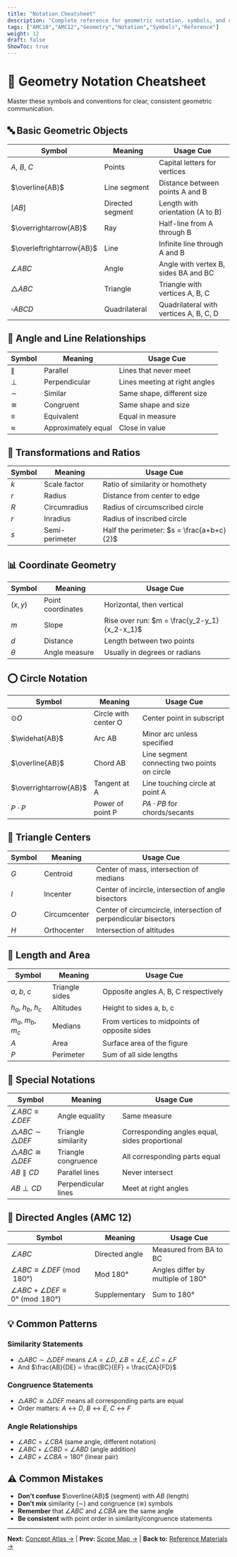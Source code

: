 ```yaml
---
title: "Notation Cheatsheet"
description: "Complete reference for geometric notation, symbols, and conventions used in AMC problems."
tags: ["AMC10","AMC12","Geometry","Notation","Symbols","Reference"]
weight: 12
draft: false
ShowToc: true
---
```


# 📝 Geometry Notation Cheatsheet

Master these symbols and conventions for clear, consistent geometric communication.

## 🔤 Basic Geometric Objects

| Symbol | Meaning | Usage Cue |
|--------|---------|-----------|
| $A$, $B$, $C$ | Points | Capital letters for vertices |
| $\overline{AB}$ | Line segment | Distance between points A and B |
| $[AB]$ | Directed segment | Length with orientation (A to B) |
| $\overrightarrow{AB}$ | Ray | Half-line from A through B |
| $\overleftrightarrow{AB}$ | Line | Infinite line through A and B |
| $\angle ABC$ | Angle | Angle with vertex B, sides BA and BC |
| $\triangle ABC$ | Triangle | Triangle with vertices A, B, C |
| $\square ABCD$ | Quadrilateral | Quadrilateral with vertices A, B, C, D |

## 📐 Angle and Line Relationships

| Symbol | Meaning | Usage Cue |
|--------|---------|-----------|
| $\parallel$ | Parallel | Lines that never meet |
| $\perp$ | Perpendicular | Lines meeting at right angles |
| $\sim$ | Similar | Same shape, different size |
| $\cong$ | Congruent | Same shape and size |
| $\equiv$ | Equivalent | Equal in measure |
| $\approx$ | Approximately equal | Close in value |

## 🔄 Transformations and Ratios

| Symbol | Meaning | Usage Cue |
|--------|---------|-----------|
| $k$ | Scale factor | Ratio of similarity or homothety |
| $r$ | Radius | Distance from center to edge |
| $R$ | Circumradius | Radius of circumscribed circle |
| $r$ | Inradius | Radius of inscribed circle |
| $s$ | Semi-perimeter | Half the perimeter: $s = \frac{a+b+c}{2}$ |

## 📊 Coordinate Geometry

| Symbol | Meaning | Usage Cue |
|--------|---------|-----------|
| $(x,y)$ | Point coordinates | Horizontal, then vertical |
| $m$ | Slope | Rise over run: $m = \frac{y_2-y_1}{x_2-x_1}$ |
| $d$ | Distance | Length between two points |
| $\theta$ | Angle measure | Usually in degrees or radians |

## ⭕ Circle Notation

| Symbol | Meaning | Usage Cue |
|--------|---------|-----------|
| $\odot O$ | Circle with center O | Center point in subscript |
| $\widehat{AB}$ | Arc AB | Minor arc unless specified |
| $\overline{AB}$ | Chord AB | Line segment connecting two points on circle |
| $\overrightarrow{AB}$ | Tangent at A | Line touching circle at point A |
| $P \cdot P$ | Power of point P | $PA \cdot PB$ for chords/secants |

## 🔢 Triangle Centers

| Symbol | Meaning | Usage Cue |
|--------|---------|-----------|
| $G$ | Centroid | Center of mass, intersection of medians |
| $I$ | Incenter | Center of incircle, intersection of angle bisectors |
| $O$ | Circumcenter | Center of circumcircle, intersection of perpendicular bisectors |
| $H$ | Orthocenter | Intersection of altitudes |

## 📏 Length and Area

| Symbol | Meaning | Usage Cue |
|--------|---------|-----------|
| $a$, $b$, $c$ | Triangle sides | Opposite angles A, B, C respectively |
| $h_a$, $h_b$, $h_c$ | Altitudes | Height to sides a, b, c |
| $m_a$, $m_b$, $m_c$ | Medians | From vertices to midpoints of opposite sides |
| $A$ | Area | Surface area of the figure |
| $P$ | Perimeter | Sum of all side lengths |

## 🎯 Special Notations

| Symbol | Meaning | Usage Cue |
|--------|---------|-----------|
| $\angle ABC \equiv \angle DEF$ | Angle equality | Same measure |
| $\triangle ABC \sim \triangle DEF$ | Triangle similarity | Corresponding angles equal, sides proportional |
| $\triangle ABC \cong \triangle DEF$ | Triangle congruence | All corresponding parts equal |
| $AB \parallel CD$ | Parallel lines | Never intersect |
| $AB \perp CD$ | Perpendicular lines | Meet at right angles |

## 🔄 Directed Angles (AMC 12)

| Symbol | Meaning | Usage Cue |
|--------|---------|-----------|
| $\angle ABC$ | Directed angle | Measured from BA to BC |
| $\angle ABC \equiv \angle DEF \pmod{180°}$ | Mod 180° | Angles differ by multiple of 180° |
| $\angle ABC + \angle DEF \equiv 0° \pmod{180°}$ | Supplementary | Sum to 180° |

## 💡 Common Patterns

### Similarity Statements
- $\triangle ABC \sim \triangle DEF$ means $\angle A = \angle D$, $\angle B = \angle E$, $\angle C = \angle F$
- And $\frac{AB}{DE} = \frac{BC}{EF} = \frac{CA}{FD}$

### Congruence Statements  
- $\triangle ABC \cong \triangle DEF$ means all corresponding parts are equal
- Order matters: $A \leftrightarrow D$, $B \leftrightarrow E$, $C \leftrightarrow F$

### Angle Relationships
- $\angle ABC = \angle CBA$ (same angle, different notation)
- $\angle ABC + \angle CBD = \angle ABD$ (angle addition)
- $\angle ABC + \angle CBA = 180°$ (linear pair)

## ⚠️ Common Mistakes

- **Don't confuse** $\overline{AB}$ (segment) with $AB$ (length)
- **Don't mix** similarity ($\sim$) and congruence ($\cong$) symbols
- **Remember** that $\angle ABC$ and $\angle CBA$ are the same angle
- **Be consistent** with point order in similarity/congruence statements

---

**Next:** [Concept Atlas →](concept-atlas) | **Prev:** [Scope Map →](scope-map) | **Back to:** [Reference Materials →](_index)
